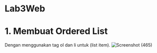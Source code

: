 # Lab3Web
# 1. Membuat Ordered List
Dengan menggunakan tag ol dan li untuk (list item).
![Screenshot (465)](https://github.com/user-attachments/assets/e25824fe-9d3c-4a39-b107-eec14010d0a3)
